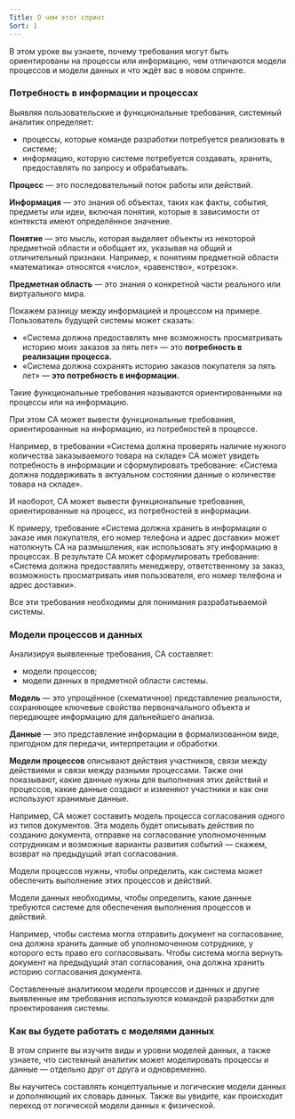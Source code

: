 ```yaml
---
Title: О чем этот спринт
Sort: 1
---
```


В этом уроке вы узнаете, почему требования могут быть ориентированы на процессы или информацию, чем отличаются модели процессов и модели данных и что ждёт вас в новом спринте.

### Потребность в информации и процессах

Выявляя пользовательские и функциональные требования, системный аналитик определяет: 
- процессы, которые команде разработки потребуется реализовать в системе;
- информацию, которую системе потребуется создавать, хранить, предоставлять по запросу и обрабатывать.

**Процесс** — это последовательный поток работы или действий.

**Информация** — это знания об объектах, таких как факты, события, предметы или идеи, включая понятия, которые в зависимости от контекста имеют определённое значение.

**Понятие** — это мысль, которая выделяет объекты из некоторой предметной области и обобщает их, указывая на общий и отличительный признаки. Например, к понятиям предметной области «математика» относятся «число», «равенство», «отрезок».

**Предметная область** — это знания о конкретной части реального или виртуального мира.

Покажем разницу между информацией и процессом на примере. Пользователь будущей системы может сказать: 
- «Система должна предоставлять мне возможность просматривать историю моих заказов за пять лет» — это **потребность в реализации процесса.**
- «Система должна сохранять историю заказов покупателя за пять лет» — **это потребность в информации.**

Такие функциональные требования называются ориентированными на процессы или на информацию. 

При этом СА может вывести функциональные требования, ориентированные на информацию, из потребностей в процессе.

Например, в требовании «Система должна проверять наличие нужного количества заказываемого товара на складе» СА может увидеть потребность в информации и сформулировать требование: «Система должна поддерживать в актуальном состоянии данные о количестве товара на складе».

И наоборот, СА может вывести функциональные требования, ориентированные на процесс, из потребностей в информации.

К примеру, требование «Система должна хранить в информации о заказе имя покупателя, его номер телефона и адрес доставки» может натолкнуть СА на размышления, как использовать эту информацию в процессах. В результате СА может сформулировать требование: «Система должна предоставлять менеджеру, ответственному за заказ, возможность просматривать имя пользователя, его номер телефона и адрес доставки».

Все эти требования необходимы для понимания разрабатываемой системы.

### Модели процессов и данных

Анализируя выявленные требования, СА составляет: 
- модели процессов;
- модели данных в предметной области системы.

**Модель** — это упрощённое (схематичное) представление реальности, сохраняющее ключевые свойства первоначального объекта и передающее информацию для дальнейшего анализа.

**Данные** — это представление информации в формализованном виде, пригодном для передачи, интерпретации и обработки.

**Модели процессов** описывают действия участников, связи между действиями и связи между разными процессами. Также они показывают, какие данные нужны для выполнения этих действий и процессов, какие данные создают и изменяют участники и как они используют хранимые данные.

Например, СА может составить модель процесса согласования одного из типов документов. Эта модель будет описывать действия по созданию документа, отправке на согласование уполномоченным сотрудникам и возможные варианты развития событий — скажем, возврат на предыдущий этап согласования.

Модели процессов нужны, чтобы определить, как система может обеспечить выполнение этих процессов и действий.

Модели данных необходимы, чтобы определить, какие данные требуются системе для обеспечения выполнения процессов и действий.

Например, чтобы система могла отправить документ на согласование, она должна хранить данные об уполномоченном сотруднике, у которого есть право его согласовывать. Чтобы система могла вернуть документ на предыдущий этап согласования, она должна хранить историю согласования документа.

Составленные аналитиком модели процессов и данных и другие выявленные им требования используются командой разработки для проектирования системы.

### Как вы будете работать с моделями данных

В этом спринте вы изучите виды и уровни моделей данных, а также узнаете, что системный аналитик может моделировать процессы и данные — отдельно друг от друга и одновременно.

Вы научитесь составлять концептуальные и логические модели данных и дополняющий их словарь данных. Также вы увидите, как происходит переход от логической модели данных к физической.